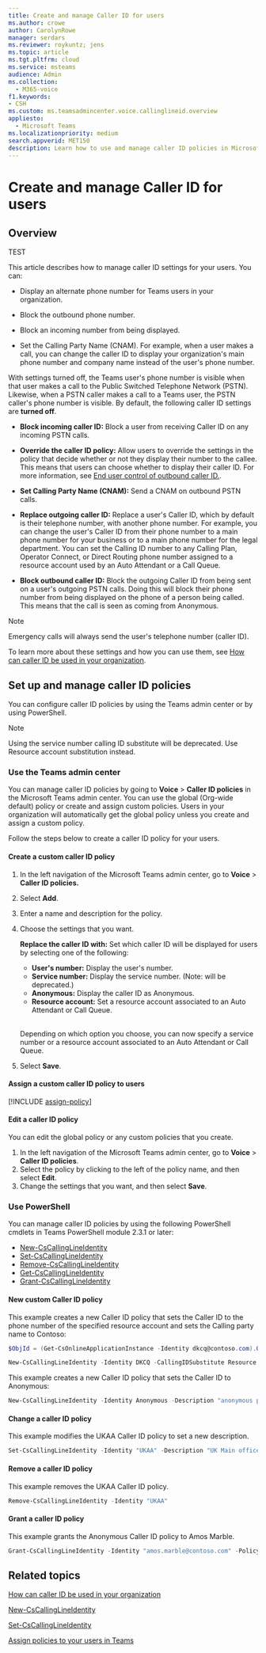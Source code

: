 ```yaml
---
title: Create and manage Caller ID for users
ms.author: crowe
author: CarolynRowe
manager: serdars
ms.reviewer: roykuntz; jens
ms.topic: article
ms.tgt.pltfrm: cloud
ms.service: msteams
audience: Admin
ms.collection: 
  - M365-voice
f1.keywords:
- CSH
ms.custom: ms.teamsadmincenter.voice.callinglineid.overview
appliesto: 
  - Microsoft Teams
ms.localizationpriority: medium
search.appverid: MET150
description: Learn how to use and manage caller ID policies in Microsoft Teams to change or block the caller ID of Teams users in your organization.
---
```


# Create and manage Caller ID for users

## Overview

TEST

This article describes how to manage caller ID settings for your users. You can:

- Display an alternate phone number for Teams users in your organization.

- Block the outbound phone number.

- Block an incoming number from being displayed.

- Set the Calling Party Name (CNAM). For example, when a user makes a call, you can change the caller ID to display your organization's main phone number and company name instead of the user's phone number.

With settings turned off, the Teams user's phone number is visible when that user makes a call to the Public Switched Telephone Network (PSTN). Likewise, when a PSTN caller makes a call to a Teams user, the PSTN caller's phone number is visible. By default, the following caller ID settings are **turned off**.

- **Block incoming caller ID:** Block a user from receiving Caller ID on any incoming PSTN calls.

- **Override the caller ID policy:** Allow users to override the settings in the policy that decide whether or not they display their number to the callee. This means that users can choose whether to display their caller ID. For more information, see [End user control of outbound caller ID.](/microsoftteams/how-can-caller-id-be-used-in-your-organization#end-user-control-of**-outbound-caller-id).

- **Set Calling Party Name (CNAM):** Send a CNAM on outbound PSTN calls.

- **Replace outgoing caller ID:** Replace a user's Caller ID, which by default is their telephone number, with another phone number. For example, you can change the user's Caller ID from their phone number to a main phone number for your business or to a main phone number for the legal department. You can set the Calling ID number to any Calling Plan, Operator Connect, or Direct Routing phone number assigned to a resource account used by an Auto Attendant or a Call Queue.

- **Block outbound caller ID:** Block the outgoing Caller ID from being sent on a user's outgoing PSTN calls. Doing this will block their phone number from being displayed on the phone of a person being called. This means that the call is seen as coming from Anonymous.


> [!NOTE]
> Emergency calls will always send the user's telephone number (caller ID).

To learn more about these settings and how you can use them, see [How can caller ID be used in your organization](how-can-caller-id-be-used-in-your-organization.md).

## Set up and manage caller ID policies

You can configure caller ID policies by using the Teams admin center or by using PowerShell.

  > [!NOTE]
  > Using the service number calling ID substitute will be deprecated. Use Resource account substitution instead. 

### Use the Teams admin center

You can manage caller ID policies by going to **Voice** > **Caller ID policies** in the Microsoft Teams admin center. You can use the global (Org-wide default) policy or create and assign custom policies. Users in your organization will automatically get the global policy unless you create and assign a custom policy.

Follow the steps below to create a caller ID policy for your users.

#### Create a custom caller ID policy

1. In the left navigation of the Microsoft Teams admin center, go to **Voice** > **Caller ID policies.**

2. Select **Add**.

3. Enter a name and description for the policy.

4. Choose the settings that you want.

    **Replace the caller ID with:** Set which caller ID will be displayed for users by selecting one of the following:
      - **User's number:** Display the user's number.
      - **Service number:** Display the service number. (Note: will be deprecated.)
      - **Anonymous:** Display the caller ID as Anonymous.
      - **Resource account:** Set a resource account associated to an Auto Attendant or Call Queue.<br><br>

    
    Depending on which option you choose, you can now specify a service number or a resource account associated to an Auto Attendant or Call Queue.

5. Select **Save**.

#### Assign a custom caller ID policy to users

[!INCLUDE [assign-policy](includes/assign-policy.md)]

#### Edit a caller ID policy

You can edit the global policy or any custom policies that you create.

1. In the left navigation of the Microsoft Teams admin center, go to **Voice** > **Caller ID policies**.
2. Select the policy by clicking to the left of the policy name, and then select **Edit**.
3. Change the settings that you want, and then select **Save**.

### Use PowerShell

You can manage caller ID policies by using the following PowerShell cmdlets in Teams PowerShell module 2.3.1 or later: 

- [New-CsCallingLineIdentity](/powershell/module/skype/new-cscallinglineidentity)
- [Set-CsCallingLineIdentity](/powershell/module/skype/set-cscallinglineidentity)
- [Remove-CsCallingLineIdentity](/powershell/module/skype/remove-cscallinglineidentity)
- [Get-CsCallingLineIdentity](/powershell/module/skype/get-cscallinglineidentity)
- [Grant-CsCallingLineIdentity](/powershell/module/skype/grant-cscallinglineidentity)


#### New custom Caller ID policy

This example creates a new Caller ID policy that sets the Caller ID to the phone number of the specified resource account and sets the Calling party name to Contoso:

```PowerShell
$ObjId = (Get-CsOnlineApplicationInstance -Identity dkcq@contoso.com).ObjectId
```

```PowerShell
New-CsCallingLineIdentity -Identity DKCQ -CallingIDSubstitute Resource -EnableUserOverride $false -ResourceAccount $ObjId -CompanyName "Contoso"
```

This example creates a new Caller ID policy that sets the Caller ID to Anonymous:

```PowerShell
New-CsCallingLineIdentity -Identity Anonymous -Description "anonymous policy" -CallingIDSubstitute Anonymous -EnableUserOverride $false
```

#### Change a caller ID policy

This example modifies the UKAA Caller ID policy to set a new description.

```PowerShell
Set-CsCallingLineIdentity -Identity "UKAA" -Description "UK Main office"
```

#### Remove a caller ID policy

This example removes the UKAA Caller ID policy.

```PowerShell
Remove-CsCallingLineIdentity -Identity "UKAA"
```

#### Grant a caller ID policy

This example grants the Anonymous Caller ID policy to Amos Marble.

```PowerShell
Grant-CsCallingLineIdentity -Identity "amos.marble@contoso.com" -PolicyName "Anonymous"
```

## Related topics

[How can caller ID be used in your organization](how-can-caller-id-be-used-in-your-organization.md)

[New-CsCallingLineIdentity](/powershell/module/skype/new-cscallinglineidentity)

[Set-CsCallingLineIdentity](/powershell/module/skype/set-cscallinglineidentity)

[Assign policies to your users in Teams](policy-assignment-overview.md)
